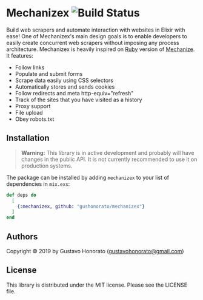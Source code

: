 # Mechanizex ![Build Status](https://travis-ci.org/gushonorato/mechanizex.svg?branch=master)

Build web scrapers and automate interaction with websites in Elixir with ease! One of Mechanizex's main design goals is to enable developers to easily create concurrent web scrapers without imposing any process architecture. Mechanizex is heavily inspired on [Ruby](https://github.com/sparklemotion/mechanize) version of [Mechanize](https://metacpan.org/release/WWW-Mechanize). It features:

- Follow links
- Populate and submit forms
- Scrape data easily using CSS selectors
- Automatically stores and sends cookies
- Follow redirects and meta http-equiv="refresh"
- Track of the sites that you have visited as a history
- Proxy support
- File upload
- Obey robots.txt

## Installation

> **Warning:** This library is in active development and probably will have changes in the public API. It is not currently recommended to use it on production systems.

The package can be installed by adding `mechanizex` to your list of dependencies in `mix.exs`:

```elixir
def deps do
  [
    {:mechanizex, github: "gushonorato/mechanizex"}
  ]
end
```

## Authors
Copyright © 2019 by Gustavo Honorato (gustavohonorato@gmail.com)

## License
This library is distributed under the MIT license. Please see the LICENSE file.
